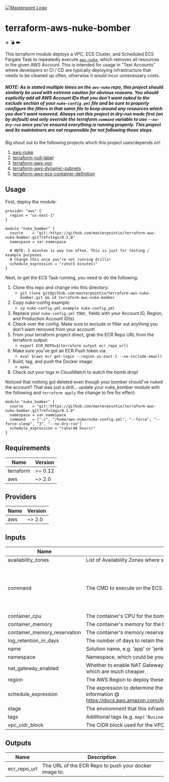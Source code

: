[![Masterpoint Logo](https://i.imgur.com/RDLnuQO.png)](https://masterpoint.io)

# terraform-aws-nuke-bomber

:airplane:
:bomb:
:cloud:

This terraform module deploys a VPC, ECS Cluster, and Scheduled ECS Fargate Task to repeatedly execute [`aws-nuke`](https://github.com/rebuy-de/aws-nuke), which removes all resources in the given AWS Account. This is intended for usage in "Test Accounts" where developers or CI / CD are typically deploying infrastructure that needs to be cleaned up often, otherwise it would incur unnecessary costs.

##### NOTE: As is stated multiple times on the `aws-nuke` repo, this project should similarly be used with extreme caution for obvious reasons. You should explicitly add all AWS Account IDs that you *don't* want nuked to the exclude section of your `nuke-config.yml` file and be sure to properly configure the filters in that same file to keep around any resources which you don't want removed. Always run this project in dry-run mode first (on by default) and only override the terraform `command` variable to use `--no-dry-run` once you've ensured everything is running properly. This project and its maintainers are not responsible for not following those steps.

Big shout out to the following projects which this project uses/depends on!  
1. [aws-nuke](https://github.com/rebuy-de/aws-nuke)  
1. [terraform-null-label](https://github.com/cloudposse/terraform-null-label)  
1. [terraform-aws-vpc](https://github.com/cloudposse/terraform-aws-vpc)  
1. [terraform-aws-dynamic-subnets](https://github.com/cloudposse/terraform-aws-dynamic-subnets )  
1. [terraform-aws-ecs-container-definition](https://github.com/cloudposse/terraform-aws-ecs-container-definition)

## Usage

First, deploy the module:

```hcl
provider "aws" {
  region = "us-east-1"
}

module "nuke_bomber" {
  source    = "git::https://github.com/masterpointio/terraform-aws-nuke-bomber.git?ref=tags/0.1.0"
  namespace = var.namespace

  # NOTE: 5 minutes is way too often. This is just for testing / example purposes.
  # Change this once you're not running drills!
  schedule_expression = "rate(5 minutes)"
}
```

Next, to get the ECS Task running, you need to do the following:

1. Clone this repo and change into this directory:
    - `git clone git@github.com:masterpointio/terraform-aws-nuke-bomber.git && cd terraform-aws-nuke-bomber`  
1. Copy nuke-config example:
    - `cp nuke-config.yml.example nuke-config.yml`  
1. Replace your `nuke-config.yml` `TODO_` fields with your Account ID, Region, and Production Account ID(s).  
1. Check over the config. Make sure to exclude or filter out anything you don't want removed from your account!  
1. From your terraform project direct, grab the ECR Repo URL from the terraform output:
    - `export ECR_REPO=$(terraform output ecr_repo_url)`  
1. Make sure you've got an ECR Push token via:
    - `eval $(aws ecr get-login --region us-east-1 --no-include-email)`  
1. Build, tag, and push the Docker image:
    - `make`  
1. Check out your logs in CloudWatch to watch the bomb drop!

Noticed that nothing got deleted even though your bomber should've nuked the account? That was just a drill... update your nuke\_bomber module with the following and `terraform apply` the change to fire for effect:
```hcl
module "nuke_bomber" {
  source    = "git::https://github.com/masterpointio/terraform-aws-nuke-bomber.git?ref=tags/0.1.0"
  namespace = var.namespace
  command   = ["-c", "/home/aws-nuke/nuke-config.yml", "--force", "--force-sleep", "3", "--no-dry-run"]
  schedule_expression = "rate(48 hours)"
}
```

## Requirements

| Name | Version |
|------|---------|
| terraform | >= 0.12 |
| aws | ~> 2.0 |

## Providers

| Name | Version |
|------|---------|
| aws | ~> 2.0 |

## Inputs

| Name | Description | Type | Default | Required |
|------|-------------|------|---------|:--------:|
| availability\_zones | List of Availability Zones where subnets will be created. | `list(string)` | n/a | yes |
| command | The CMD to execute on the ECS container. Override this to actually execute the nuke. | `list(string)` | <pre>[<br>  "-c",<br>  "/home/aws-nuke/nuke-config.yml",<br>  "--force",<br>  "--force-sleep",<br>  "3"<br>]</pre> | no |
| container\_cpu | The container's CPU for the bomber task. | `number` | `256` | no |
| container\_memory | The container's memory for the bomber task. | `number` | `512` | no |
| container\_memory\_reservation | The container's memory reservation for the bomber task. | `number` | `512` | no |
| log\_retention\_in\_days | The number of days to retain the bomber task logs. | `number` | `30` | no |
| name | Solution name, e.g. 'app' or 'jenkins' | `string` | `"bomber"` | no |
| namespace | Namespace, which could be your organization name or abbreviation, e.g. 'eg' or 'cp' | `string` | n/a | yes |
| nat\_gateway\_enabled | Whether to enable NAT Gateways. If false, then the application uses NAT Instances, which are much cheaper. | `bool` | `true` | no |
| region | The AWS Region to deploy these resources to. | `string` | n/a | yes |
| schedule\_expression | The expression to determine the schedule on which to invoke the bomber. Useful information @ https://docs.aws.amazon.com/AmazonCloudWatch/latest/events/ScheduledEvents.html. | `string` | `"rate(24 hours)"` | no |
| stage | The environment that this infrastrcuture is being deployed to e.g. dev, stage, or prod | `string` | `"nuke"` | no |
| tags | Additional tags (e.g. `map('BusinessUnit','XYZ')` | `map(string)` | `{}` | no |
| vpc\_cidr\_block | The CIDR block used for the VPC network. | `string` | `"10.0.0.0/16"` | no |

## Outputs

| Name | Description |
|------|-------------|
| ecr\_repo\_url | The URL of the ECR Repo to push your docker image to. |

